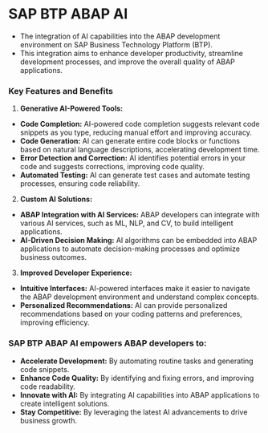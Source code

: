 # SAP BTP ABAP AI 
- The integration of AI capabilities into the ABAP development environment on SAP Business Technology Platform (BTP).
- This integration aims to enhance developer productivity, streamline development processes, and improve the overall quality of ABAP applications.

### Key Features and Benefits
1. **Generative AI-Powered Tools:**
- **Code Completion:** AI-powered code completion suggests relevant code snippets as you type, reducing manual effort and improving accuracy.
- **Code Generation:** AI can generate entire code blocks or functions based on natural language descriptions, accelerating development time.
- **Error Detection and Correction:** AI identifies potential errors in your code and suggests corrections, improving code quality.
- **Automated Testing:** AI can generate test cases and automate testing processes, ensuring code reliability.

2. **Custom AI Solutions:**
- **ABAP Integration with AI Services:** ABAP developers can integrate with various AI services, such as ML, NLP, and CV, to build intelligent applications.
- **AI-Driven Decision Making:** AI algorithms can be embedded into ABAP applications to automate decision-making processes and optimize business outcomes.

3. **Improved Developer Experience:**
- **Intuitive Interfaces:** AI-powered interfaces make it easier to navigate the ABAP development environment and understand complex concepts.
- **Personalized Recommendations:** AI can provide personalized recommendations based on your coding patterns and preferences, improving efficiency.

### SAP BTP ABAP AI empowers ABAP developers to:
- **Accelerate Development:** By automating routine tasks and generating code snippets.
- **Enhance Code Quality:** By identifying and fixing errors, and improving code readability.
- **Innovate with AI:** By integrating AI capabilities into ABAP applications to create intelligent solutions.
- **Stay Competitive:** By leveraging the latest AI advancements to drive business growth.
